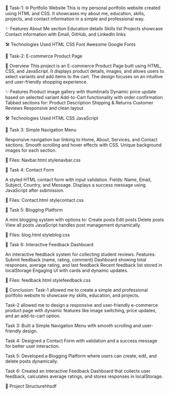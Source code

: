 🔹 Task-1: 🌐 Portfolio Website
This is my personal portfolio website created using HTML and CSS.
It showcases my about me, education, skills, projects, and contact information in a simple and professional way.

✨ Features
About Me section
Education details
Skills list
Projects showcase
Contact information with Email, GitHub, and LinkedIn links

🛠️ Technologies Used
HTML
CSS
Font Awesome
Google Fonts


🔹 Task-2: E-commerce Product Page

📌 Overview
This project is an E-commerce Product Page built using HTML, CSS, and JavaScript.
It displays product details, images, and allows users to select variants and add items to the cart.
The design focuses on an intuitive and user-friendly shopping experience.

✨ Features
Product image gallery with thumbnails
Dynamic price update based on selected variant
Add-to-Cart functionality with order confirmation
Tabbed sections for:
Product Description
Shipping & Returns
Customer Reviews
Responsive and clean layout

🛠️ Technologies Used
HTML
CSS
JavaScript


🔹 Task 3: Simple Navigation Menu

Responsive navigation bar linking to Home, About, Services, and Contact sections.
Smooth scrolling and hover effects with CSS.
Unique background images for each section.

📂 Files:
Navbar.html
stylenavbar.css


🔹 Task 4: Contact Form

A styled HTML contact form with input validation.
Fields: Name, Email, Subject, Country, and Message.
Displays a success message using JavaScript after submission.

📂 Files:
Contact.html
stylecontact.css


🔹 Task 5: Blogging Platform

A mini blogging system with options to:
Create posts
Edit posts
Delete posts
View all posts
JavaScript handles post management dynamically.

📂 Files:
blog.html
styleblog.css


🔹 Task 6: Interactive Feedback Dashboard

An interactive feedback system for collecting student reviews.
Features:
Submit feedback (name, rating, comment)
Dashboard showing total responses, average rating, and last feedback
Recent feedback list stored in localStorage
Engaging UI with cards and dynamic updates.

📂 Files:
feedback.html
stylefeedback.css


🔹 Conclusion: 
Task-1 allowed me to create a simple and professional portfolio website to showcase my skills, education, and projects.

Task-2 allowed me to design a responsive and user-friendly e-commerce product page with dynamic features like image switching, price updates, and an add-to-cart option.

Task 3: Built a Simple Navigation Menu with smooth scrolling and user-friendly design.

Task 4: Designed a Contact Form with validation and a success message for better user interaction.

Task 5: Developed a Blogging Platform where users can create, edit, and delete posts dynamically.

Task 6: Created an Interactive Feedback Dashboard that collects user feedback, calculates average ratings, and stores responses in localStorage.


📂 Project Structurehhsdf

